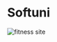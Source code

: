 # Softuni

![fitness site](https://user-images.githubusercontent.com/106478447/187077090-7907e9f3-e9c3-4a40-9b86-362735393462.PNG)
